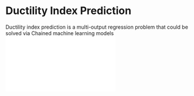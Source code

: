 # Ductility Index Prediction
Ductility index prediction is a multi-output regression problem that could be solved via Chained machine learning models
![Image Alt Text](Study_flow.pdf)
